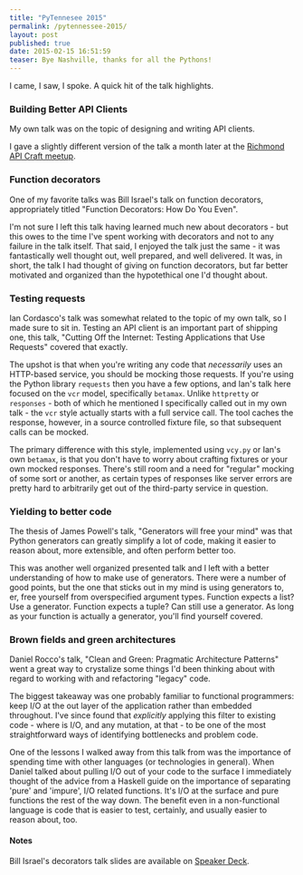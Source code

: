 ```yaml
---
title: "PyTennesee 2015"
permalink: /pytennessee-2015/
layout: post
published: true
date: 2015-02-15 16:51:59
teaser: Bye Nashville, thanks for all the Pythons!
---
```


I came, I saw, I spoke. A quick hit of the talk highlights.

### Building Better API Clients

My own talk was on the topic of designing and writing API clients.

<script async class="speakerdeck-embed" data-id="6c3af95405254438a06bace32eb6ae0a" data-ratio="1.33333333333333" src="//speakerdeck.com/assets/embed.js"></script>

I gave a slightly different version of the talk a month later at the
[Richmond API Craft
meetup](http://www.meetup.com/API-Craft-RVA/events/220635022/).

### Function decorators

One of my favorite talks was Bill Israel's talk on function decorators,
appropriately titled "Function Decorators: How Do You Even".

I'm not sure I left this talk having learned much new about decorators -
but this owes to the time I've spent working with decorators and not to
any failure in the talk itself. That said, I enjoyed the talk just the
same - it was fantastically well thought out, well prepared, and well
delivered. It was, in short, the talk I had thought of giving on
function decorators, but far better motivated and organized than the
hypotethical one I'd thought about.

### Testing requests

Ian Cordasco's talk was somewhat related to the topic of my own talk, so
I made sure to sit in. Testing an API client is an important part of
shipping one, this talk, "Cutting Off the Internet: Testing Applications
that Use Requests" covered that exactly.

The upshot is that when you're writing any code that *necessarily* uses
an HTTP-based service, you should be mocking those requests. If you're
using the Python library `requests` then you have a few options, and
Ian's talk here focused on the `vcr` model, specifically `betamax`.
Unlike `httpretty` or `responses` - both of which he mentioned I
specifically called out in my own talk - the `vcr` style actually starts
with a full service call. The tool caches the response, however, in a
source controlled fixture file, so that subsequent calls can be mocked.

The primary difference with this style, implemented using `vcy.py` or
Ian's own `betamax`, is that you don't have to worry about crafting
fixtures or your own mocked responses. There's still room and a need for
"regular" mocking of some sort or another, as certain types of responses
like server errors are pretty hard to arbitrarily get out of the
third-party service in question.

### Yielding to better code

The thesis of James Powell's talk, "Generators will free your mind" was
that Python generators can greatly simplify a lot of code, making it
easier to reason about, more extensible, and often perform better too.

This was another well organized presented talk and I left with a better
understanding of how to make use of generators. There were a number of
good points, but the one that sticks out in my mind is using generators
to, er, free yourself from overspecified argument types. Function
expects a list? Use a generator. Function expects a tuple? Can still use
a generator. As long as your function is actually a generator, you'll
find yourself covered.

### Brown fields and green architectures

Daniel Rocco's talk, "Clean and Green: Pragmatic Architecture Patterns"
went a great way to crystalize some things I'd been thinking
about with regard to working with and refactoring "legacy" code.

The biggest takeaway was one probably familiar to functional
programmers: keep I/O at the out layer of the application rather than
embedded throughout. I've since found that *explicitly* applying this
filter to existing code - where is I/O, and any mutation, at that - to
be one of the most straightforward ways of identifying bottlenecks and
problem code.

One of the lessons I walked away from this talk from was the importance
of spending time with other languages (or technologies in general). When
Daniel talked about pulling I/O out of your code to the surface I
immediately thought of the advice from a Haskell guide on the importance
of separating 'pure' and 'impure', I/O related functions. It's I/O at
the surface and pure functions the rest of the way down. The benefit
even in a non-functional language is code that is easier to test,
certainly, and usually easier to reason about, too.

#### Notes

Bill Israel's decorators talk slides are available on [Speaker
Deck](https://speakerdeck.com/epochblue/python-decorators-how-do-you-even).
